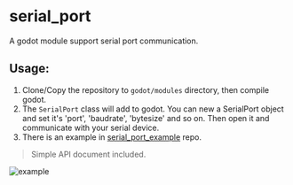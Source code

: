 # serial_port
A godot module support serial port communication.

## Usage:
1. Clone/Copy the repository to `godot/modules` directory, then compile godot.
2. The `SerialPort` class will add to godot. You can new a SerialPort object and set it's 'port', 'baudrate', 'bytesize' and so on. Then open it and communicate with your serial device.
3. There is an example in [serial_port_example](https://github.com/matrixant/serial_port_example) repo.

> Simple API document included.

![example](https://raw.githubusercontent.com/matrixant/serial_port_example/main/screen_shot_0.png)
